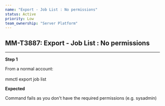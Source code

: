 ```yaml
---
name: "Export - Job List : No permissions"
status: Active
priority: Low
team_ownership: "Server Platform"
---
```


## MM-T3887: Export - Job List : No permissions

---

**Step 1**

From a normal account:\
\
mmctl export job list

**Expected**

Command fails as you don't have the required permissions (e.g. sysadmin)
